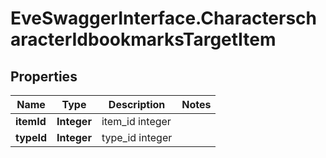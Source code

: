 # EveSwaggerInterface.CharacterscharacterIdbookmarksTargetItem

## Properties
Name | Type | Description | Notes
------------ | ------------- | ------------- | -------------
**itemId** | **Integer** | item_id integer | 
**typeId** | **Integer** | type_id integer | 


